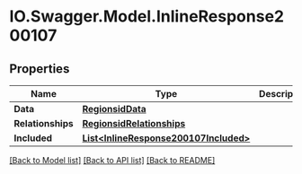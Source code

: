 # IO.Swagger.Model.InlineResponse200107
## Properties

Name | Type | Description | Notes
------------ | ------------- | ------------- | -------------
**Data** | [**RegionsidData**](RegionsidData.md) |  | [optional] 
**Relationships** | [**RegionsidRelationships**](RegionsidRelationships.md) |  | [optional] 
**Included** | [**List&lt;InlineResponse200107Included&gt;**](InlineResponse200107Included.md) |  | [optional] 

[[Back to Model list]](../README.md#documentation-for-models) [[Back to API list]](../README.md#documentation-for-api-endpoints) [[Back to README]](../README.md)

